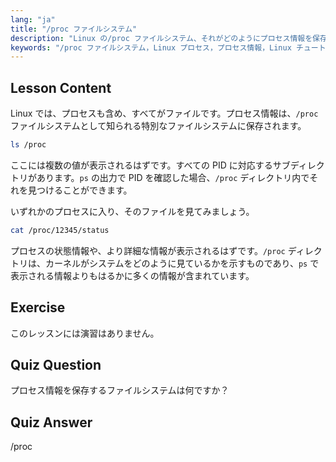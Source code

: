 ```yaml
---
lang: "ja"
title: "/proc ファイルシステム"
description: "Linux の/proc ファイルシステム、それがどのようにプロセス情報を保存するか、そしてその構造について学びます。この必須の Linux ガイドでプロセスの詳細を探求しましょう。"
keywords: "/proc ファイルシステム，Linux プロセス，プロセス情報，Linux チュートリアル，初心者 Linux, Linux ガイド"
---
```


## Lesson Content

Linux では、プロセスも含め、すべてがファイルです。プロセス情報は、`/proc` ファイルシステムとして知られる特別なファイルシステムに保存されます。

```bash
ls /proc
```

ここには複数の値が表示されるはずです。すべての PID に対応するサブディレクトリがあります。`ps` の出力で PID を確認した場合、`/proc` ディレクトリ内でそれを見つけることができます。

いずれかのプロセスに入り、そのファイルを見てみましょう。

```bash
cat /proc/12345/status
```

プロセスの状態情報や、より詳細な情報が表示されるはずです。`/proc` ディレクトリは、カーネルがシステムをどのように見ているかを示すものであり、`ps` で表示される情報よりもはるかに多くの情報が含まれています。

## Exercise

このレッスンには演習はありません。

## Quiz Question

プロセス情報を保存するファイルシステムは何ですか？

## Quiz Answer

/proc
